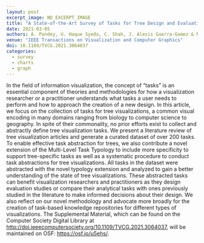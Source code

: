 ```yaml
---
layout: post
excerpt_image: NO_EXCERPT_IMAGE
title: "A State-of-the-Art Survey of Tasks for Tree Design and Evaluation With a Curated Task Dataset"
date: 2021-03-05
authors: A. Pandey, U. Haque Syeda, C. Shah, J. Alexis Guerra-Gomez & M. Borkin
venue: "IEEE Transactions on Visualization and Computer Graphics"
doi: 10.1109/TVCG.2021.3064037
categories:
  - survey
  - charts
  - graph
---
```

In the field of information visualization, the concept of “tasks” is an essential component of theories and methodologies for how a visualization researcher or a practitioner understands what tasks a user needs to perform and how to approach the creation of a new design. In this article, we focus on the collection of tasks for tree visualizations, a common visual encoding in many domains ranging from biology to computer science to geography. In spite of their commonality, no prior efforts exist to collect and abstractly define tree visualization tasks. We present a literature review of tree visualization articles and generate a curated dataset of over 200 tasks. To enable effective task abstraction for trees, we also contribute a novel extension of the Multi-Level Task Typology to include more specificity to support tree-specific tasks as well as a systematic procedure to conduct task abstractions for tree visualizations. All tasks in the dataset were abstracted with the novel typology extension and analyzed to gain a better understanding of the state of tree visualizations. These abstracted tasks can benefit visualization researchers and practitioners as they design evaluation studies or compare their analytical tasks with ones previously studied in the literature to make informed decisions about their design. We also reflect on our novel methodology and advocate more broadly for the creation of task-based knowledge repositories for different types of visualizations. The Supplemental Material, which can be found on the Computer Society Digital Library at http://doi.ieeecomputersociety.org/10.1109/TVCG.2021.3064037, will be maintained on OSF: https://osf.io/u5ehs/.
